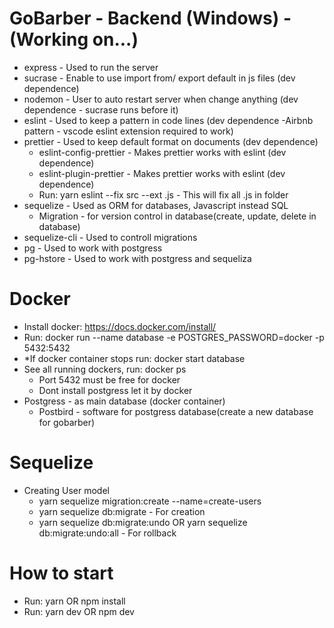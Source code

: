 # GoBarber - Backend (Windows) - (Working on...)

- express - Used to run the server
- sucrase - Enable to use import from/ export default in js files (dev dependence)
- nodemon - User to auto restart server when change anything (dev dependence - sucrase runs before it)
- eslint - Used to keep a pattern in code lines (dev dependence -Airbnb pattern - vscode eslint extension required to work)
- prettier - Used to keep default format on documents (dev dependence)
  - eslint-config-prettier - Makes prettier works with eslint (dev dependence)
  - eslint-plugin-prettier - Makes prettier works with eslint (dev dependence)
  - Run: yarn eslint --fix src --ext .js - This will fix all .js in folder
- sequelize - Used as ORM for databases, Javascript instead SQL
  - Migration - for version control in database(create, update, delete in database)
- sequelize-cli - Used to controll migrations
- pg - Used to work with postgress
- pg-hstore - Used to work with postgress and sequeliza

# Docker

- Install docker: https://docs.docker.com/install/
- Run: docker run --name database -e POSTGRES_PASSWORD=docker -p 5432:5432
- \*If docker container stops run: docker start database
- See all running dockers, run: docker ps
  - Port 5432 must be free for docker
  - Dont install postgress let it by docker
- Postgress - as main database (docker container)
  - Postbird - software for postgress database(create a new database for gobarber)

# Sequelize
- Creating User model
  - yarn sequelize migration:create --name=create-users
  - yarn sequelize db:migrate - For creation
  - yarn sequelize db:migrate:undo OR yarn sequelize db:migrate:undo:all - For rollback

# How to start

- Run: yarn OR npm install
- Run: yarn dev OR npm dev
